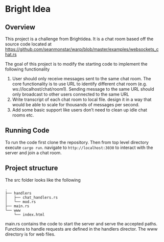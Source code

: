 # Bright Idea

## Overview

This project is a challenge from Brightidea. It is a chat room based off the source code located at https://github.com/seanmonstar/warp/blob/master/examples/websockets_chat.rs

The goal of this project is to modify the starting code to implement the following functionality

1. User should only receive messages sent to the same chat room. The core functionality is to use URL to identify different chat room (e.g. ws://localhost/chat/room1). Sending
   message to the same URL should only broadcast to other users connected to the same URL
2. Write transcript of each chat room to local file. design it in a way that would be able to scale for thousands of messages per second.
3. Add some basic support like users don’t need to clean up idle chat rooms etc.

## Running Code

To run the code first clone the repository. Then from top level directory execute `cargo run`. navigate to `http://localhost:3030` to interact with the server and join a chat room.

## Project structure

The src folder looks like the following

```
.
├── handlers
│   ├── chat_handlers.rs
│   └── mod.rs
├── main.rs
└── www
    └── index.html

```

main.rs contains the code to start the server and serve the accepted paths. Functions to handle requests are defined in the handlers director. The www directory is for web files.